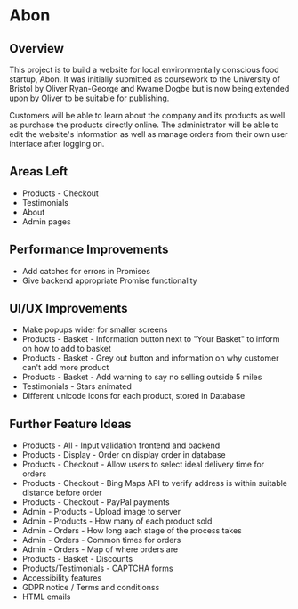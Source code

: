 # Abon

## Overview
This project is to build a website for local environmentally conscious food startup, Abon. It was initially submitted as coursework to the University of Bristol by Oliver Ryan-George and Kwame Dogbe but is now being extended upon by Oliver to be suitable for publishing.

Customers will be able to learn about the company and its products as well as purchase the products directly online. The administrator will be able to edit the website's information as well as manage orders from their own user interface after logging on.

## Areas Left
* Products - Checkout
* Testimonials
* About
* Admin pages

## Performance Improvements
* Add catches for errors in Promises
* Give backend appropriate Promise functionality

## UI/UX Improvements
* Make popups wider for smaller screens
* Products - Basket - Information button next to "Your Basket" to inform on how to add to basket
* Products - Basket - Grey out button and information on  why customer can't add more product
* Products - Basket - Add warning to say no selling outside 5 miles
* Testimonials - Stars animated
* Different unicode icons for each product, stored in Database

## Further Feature Ideas
* Products - All - Input validation frontend and backend
* Products - Display - Order on display order in database
* Products - Checkout - Allow users to select ideal delivery time for orders
* Products - Checkout - Bing Maps API to verify address is within suitable distance before order
* Products - Checkout - PayPal payments
* Admin - Products - Upload image to server
* Admin - Products - How many of each product sold
* Admin - Orders - How long each stage of the process takes
* Admin - Orders - Common times for orders
* Admin - Orders - Map of where orders are
* Products - Basket - Discounts
* Products/Testimonials - CAPTCHA forms
* Accessibility features
* GDPR notice / Terms and conditionss
* HTML emails

